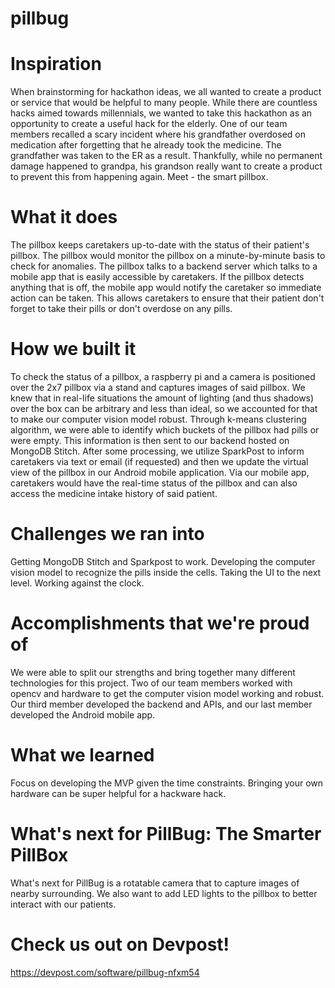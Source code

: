 # pillbug

# Inspiration
When brainstorming for hackathon ideas, we all wanted to create a product or service that would be helpful to many people. While there are countless hacks aimed towards millennials, we wanted to take this hackathon as an opportunity to create a useful hack for the elderly. One of our team members recalled a scary incident where his grandfather overdosed on medication after forgetting that he already took the medicine. The grandfather was taken to the ER as a result. Thankfully, while no permanent damage happened to grandpa, his grandson really want to create a product to prevent this from happening again. Meet - the smart pillbox.

# What it does
The pillbox keeps caretakers up-to-date with the status of their patient's pillbox. The pillbox would monitor the pillbox on a minute-by-minute basis to check for anomalies. The pillbox talks to a backend server which talks to a mobile app that is easily accessible by caretakers. If the pillbox detects anything that is off, the mobile app would notify the caretaker so immediate action can be taken. This allows caretakers to ensure that their patient don't forget to take their pills or don't overdose on any pills.

# How we built it
To check the status of a pillbox, a raspberry pi and a camera is positioned over the 2x7 pillbox via a stand and captures images of said pillbox. We knew that in real-life situations the amount of lighting (and thus shadows) over the box can be arbitrary and less than ideal, so we accounted for that to make our computer vision model robust. Through k-means clustering algorithm, we were able to identify which buckets of the pillbox had pills or were empty. This information is then sent to our backend hosted on MongoDB Stitch. After some processing, we utilize SparkPost to inform caretakers via text or email (if requested) and then we update the virtual view of the pillbox in our Android mobile application. Via our mobile app, caretakers would have the real-time status of the pillbox and can also access the medicine intake history of said patient.

# Challenges we ran into
Getting MongoDB Stitch and Sparkpost to work. Developing the computer vision model to recognize the pills inside the cells. Taking the UI to the next level. Working against the clock.

# Accomplishments that we're proud of
We were able to split our strengths and bring together many different technologies for this project. Two of our team members worked with opencv and hardware to get the computer vision model working and robust. Our third member developed the backend and APIs, and our last member developed the Android mobile app.

# What we learned
Focus on developing the MVP given the time constraints. Bringing your own hardware can be super helpful for a hackware hack.

# What's next for PillBug: The Smarter PillBox
What's next for PillBug is a rotatable camera that to capture images of nearby surrounding. We also want to add LED lights to the pillbox to better interact with our patients.

# Check us out on Devpost!
https://devpost.com/software/pillbug-nfxm54